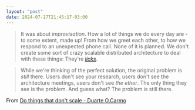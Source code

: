```yaml
---
layout: "post"
date: 2024-07-17T21:45:17-03:00
---
```


> It was about *improvisation*. How a lot of things we do every day are - to some extent, made up! From how we greet each other, to how we respond to an unexpected phone call. None of it is planned. We don't create some sort of crazy scalable distributed architecture to deal with these things: They're *[licks](https://en.wikipedia.org/wiki/Lick_\(music\))*.

> While we're thinking of the perfect solution, the original problem is *still* there. Users don't see your research, users don't see the architecture meetings, users don't see *the ether*. The only thing they see is the problem. And guess what? The problem is still there.


From [Do things that don't scale - Duarte O.Carmo](https://duarteocarmo.com/blog/do-things-that-dont-scale)
